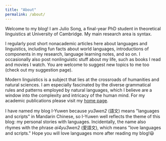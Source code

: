 ```yaml
---
title: "About"
permalink: /about/
---
```


Welcome to my blog! I am Julio Song, a final-year PhD student in theoretical linguistics at University of Cambridge. My main research area is syntax.

I regularly post short nonacademic articles here about languages and linguistics, including fun facts about world languages, introductions of components in my research, language learning notes, and so on. I occasionally also post nonlinguistic stuff about my life, such as books I read and movies I watch. You are welcome to suggest new topics to me too (check out my suggestion page).

Modern linguistics is a subject that lies at the crossroads of humanities and natural sciences. I am especially fascinated by the diverse grammatical rules and patterns employed by natural languages, which I believe are a window into the complexity and intricacy of the human mind. For my academic publications please visit my [home page](https://juliosong.github.io).

I have named my blog I-Yuwen because _yu3wen2_ (語文) means "languages and scripts" in Mandarin Chinese, so I-Yuwen well reflects the theme of this blog: my personal stories with languages. Incidentally, the name also rhymes with the phrase _ai4yu3wen2_ (愛語文), which means "love languages and scripts." Hope you will love languages more after reading my blog!😃
